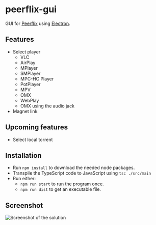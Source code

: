 # peerflix-gui
GUI for [Peerflix](https://github.com/mafintosh/peerflix) using [Electron](https://github.com/electron/electron).

## Features
* Select player
  * VLC
  * AirPlay
  * MPlayer
  * SMPlayer
  * MPC-HC Player
  * PotPlayer
  * MPV
  * OMX
  * WebPlay
  * OMX using the audio jack
* Magnet link

## Upcoming features
* Select local torrent

## Installation
* Run `npm install` to download the needed node packages.
* Transpile the TypeScript code to JavaScript using `tsc ./src/main`
* Run either:
  * `npm run start` to run the program once.
  * `npm run dist` to get an executable file.

## Screenshot
![Screenshot of the solution][screenshot]

[screenshot]: https://i.gyazo.com/753951cab9a1d6fd51dc13339ff5693b.png "Screenshot of the solution"